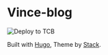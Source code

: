 # Vince-blog

![Deploy to TCB](https://github.com/vinceying/Vince-blog/workflows/Deploy%20to%20TCB/badge.svg)

Built with [Hugo](https://gohugo.io/), Theme by [Stack](https://github.com/CaiJimmy/hugo-theme-stack).
 
